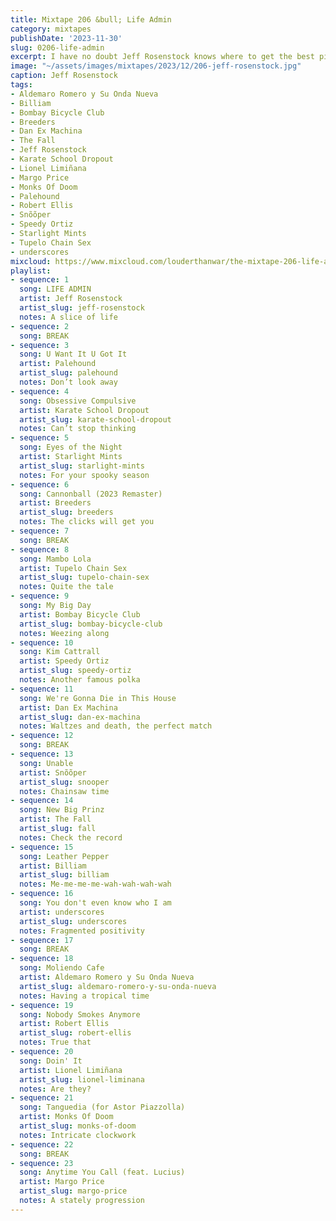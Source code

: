 ```yaml
---
title: Mixtape 206 &bull; Life Admin
category: mixtapes
publishDate: '2023-11-30'
slug: 0206-life-admin
excerpt: I have no doubt Jeff Rosenstock knows where to get the best pizza in town.
image: "~/assets/images/mixtapes/2023/12/206-jeff-rosenstock.jpg"
caption: Jeff Rosenstock
tags:
- Aldemaro Romero y Su Onda Nueva
- Billiam
- Bombay Bicycle Club
- Breeders
- Dan Ex Machina
- The Fall
- Jeff Rosenstock
- Karate School Dropout
- Lionel Limiñana
- Margo Price
- Monks Of Doom
- Palehound
- Robert Ellis
- Snõõper
- Speedy Ortiz
- Starlight Mints
- Tupelo Chain Sex
- underscores
mixcloud: https://www.mixcloud.com/louderthanwar/the-mixtape-206-life-admin-2023-11-30/
playlist:
- sequence: 1
  song: LIFE ADMIN
  artist: Jeff Rosenstock
  artist_slug: jeff-rosenstock
  notes: A slice of life
- sequence: 2
  song: BREAK
- sequence: 3
  song: U Want It U Got It
  artist: Palehound
  artist_slug: palehound
  notes: Don’t look away
- sequence: 4
  song: Obsessive Compulsive
  artist: Karate School Dropout
  artist_slug: karate-school-dropout
  notes: Can’t stop thinking
- sequence: 5
  song: Eyes of the Night
  artist: Starlight Mints
  artist_slug: starlight-mints
  notes: For your spooky season
- sequence: 6
  song: Cannonball (2023 Remaster)
  artist: Breeders
  artist_slug: breeders
  notes: The clicks will get you
- sequence: 7
  song: BREAK
- sequence: 8
  song: Mambo Lola
  artist: Tupelo Chain Sex
  artist_slug: tupelo-chain-sex
  notes: Quite the tale
- sequence: 9
  song: My Big Day
  artist: Bombay Bicycle Club
  artist_slug: bombay-bicycle-club
  notes: Weezing along
- sequence: 10
  song: Kim Cattrall
  artist: Speedy Ortiz
  artist_slug: speedy-ortiz
  notes: Another famous polka
- sequence: 11
  song: We're Gonna Die in This House
  artist: Dan Ex Machina
  artist_slug: dan-ex-machina
  notes: Waltzes and death, the perfect match
- sequence: 12
  song: BREAK
- sequence: 13
  song: Unable
  artist: Snõõper
  artist_slug: snooper
  notes: Chainsaw time
- sequence: 14
  song: New Big Prinz
  artist: The Fall
  artist_slug: fall
  notes: Check the record
- sequence: 15
  song: Leather Pepper
  artist: Billiam
  artist_slug: billiam
  notes: Me-me-me-me-wah-wah-wah-wah
- sequence: 16
  song: You don't even know who I am
  artist: underscores
  artist_slug: underscores
  notes: Fragmented positivity
- sequence: 17
  song: BREAK
- sequence: 18
  song: Moliendo Cafe
  artist: Aldemaro Romero y Su Onda Nueva
  artist_slug: aldemaro-romero-y-su-onda-nueva
  notes: Having a tropical time
- sequence: 19
  song: Nobody Smokes Anymore
  artist: Robert Ellis
  artist_slug: robert-ellis
  notes: True that
- sequence: 20
  song: Doin' It
  artist: Lionel Limiñana
  artist_slug: lionel-liminana
  notes: Are they?
- sequence: 21
  song: Tanguedia (for Astor Piazzolla)
  artist: Monks Of Doom
  artist_slug: monks-of-doom
  notes: Intricate clockwork
- sequence: 22
  song: BREAK
- sequence: 23
  song: Anytime You Call (feat. Lucius)
  artist: Margo Price
  artist_slug: margo-price
  notes: A stately progression
---
```



